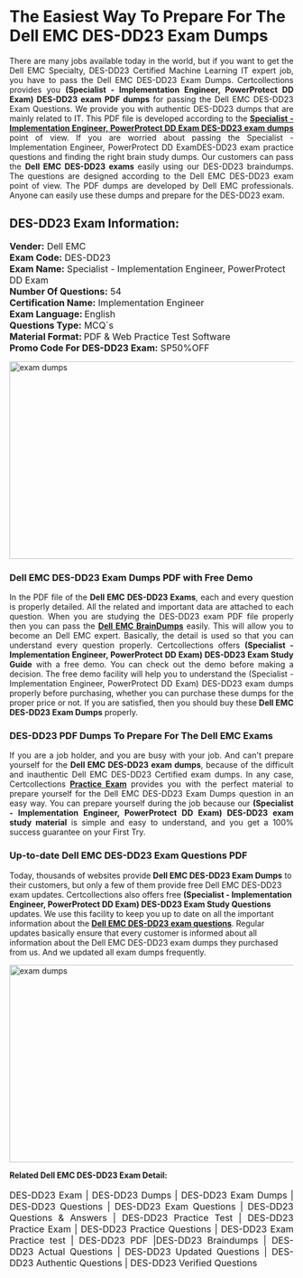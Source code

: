<h1>The Easiest Way To Prepare For The Dell EMC DES-DD23 Exam Dumps</h1> <p style="text-align:justify">There are many jobs available today in the world, but if you want to get the Dell EMC Specialty, DES-DD23 Certified Machine Learning IT expert job, you have to pass the Dell EMC DES-DD23 Exam Dumps. Certcollections provides you <strong>(Specialist - Implementation Engineer, PowerProtect DD Exam) DES-DD23 exam PDF dumps</strong> for passing the Dell EMC DES-DD23 Exam Questions. We provide you with authentic DES-DD23 dumps that are mainly related to IT. This PDF file is developed according to the <a href="https://www.certsofficial.com/dell-emc/des-dd23-questions"><strong>Specialist - Implementation Engineer, PowerProtect DD Exam DES-DD23 exam dumps</strong></a> point of view. If you are worried about passing the Specialist - Implementation Engineer, PowerProtect DD ExamDES-DD23 exam practice questions and finding the right brain study dumps. Our customers can pass the <strong>Dell EMC DES-DD23 exams </strong>easily using our DES-DD23 braindumps. The questions are designed according to the Dell EMC DES-DD23 exam point of view. The PDF dumps are developed by Dell EMC professionals. Anyone can easily use these dumps and prepare for the DES-DD23 exam.</p> <h2><strong>DES-DD23 Exam Information:</strong></h2> <p><span style="font-size:16px"><strong>Vender:</strong> Dell EMC<br /> <strong>Exam Code:</strong> DES-DD23<br /> <strong>Exam Name:</strong> Specialist - Implementation Engineer, PowerProtect DD Exam<br /> <strong>Number Of Questions:</strong> 54<br /> <strong>Certification Name:</strong> Implementation Engineer<br /> <strong>Exam Language: </strong>English<br /> <strong>Questions Type:</strong> MCQ`s<br /> <strong>Material Format: </strong>PDF & Web Practice Test Software<br /> <strong>Promo Code For DES-DD23 Exam:</strong> SP50%OFF</span></p> <p><a href="https://www.certsofficial.com/dell-emc/des-dd23-questions" rel="no-follow"><img alt="exam dumps" src="https://www.certcollections.com/uploads/content/certsofficial.jpg" style="height:350px; width:750px" /></a></p> <h3><strong>Dell EMC DES-DD23 Exam Dumps PDF with Free Demo</strong></h3> <p style="text-align:justify">In the PDF file of the <strong>Dell EMC DES-DD23 Exams</strong>, each and every question is properly detailed. All the related and important data are attached to each question. When you are studying the DES-DD23 exam PDF file properly then you can pass the <a href="https://www.certsofficial.com/dell-emc-dumps"><strong>Dell EMC BrainDumps</strong></a> easily. This will allow you to become an Dell EMC expert. Basically, the detail is used so that you can understand every question properly. Certcollections offers <strong>(Specialist - Implementation Engineer, PowerProtect DD Exam) DES-DD23 Exam Study Guide</strong> with a free demo. You can check out the demo before making a decision. The free demo facility will help you to understand the (Specialist - Implementation Engineer, PowerProtect DD Exam) DES-DD23 exam dumps properly before purchasing, whether you can purchase these dumps for the proper price or not. If you are satisfied, then you should buy these <strong>Dell EMC DES-DD23 Exam Dumps</strong> properly.</p> <h3><strong>DES-DD23 PDF Dumps To Prepare For The Dell EMC Exams</strong></h3> <p style="text-align:justify">If you are a job holder, and you are busy with your job. And can't prepare yourself for the <strong>Dell EMC DES-DD23 exam dumps</strong>, because of the difficult and inauthentic Dell EMC DES-DD23 Certified exam dumps. In any case, Certcollections <strong><a href="https://www.certsofficial.com/">Practice Exam</a></strong> provides you with the perfect material to prepare yourself for the Dell EMC DES-DD23 Exam Dumps question in an easy way. You can prepare yourself during the job because our <strong>(Specialist - Implementation Engineer, PowerProtect DD Exam) DES-DD23 exam study material</strong> is simple and easy to understand, and you get a 100% success guarantee on your First Try.</p> <h3><strong>Up-to-date Dell EMC DES-DD23 Exam Questions PDF</strong></h3> <p>Today, thousands of websites provide <strong>Dell EMC DES-DD23 Exam Dumps</strong> to their customers, but only a few of them provide free Dell EMC DES-DD23 exam updates. Certcollections also offers free <strong>(Specialist - Implementation Engineer, PowerProtect DD Exam) DES-DD23 Exam Study Questions</strong> updates. We use this facility to keep you up to date on all the important information about the <a href="https://www.certsofficial.com/dell-emc/des-dd23-questions"><strong>Dell EMC DES-DD23 exam questions</strong></a>. Regular updates basically ensure that every customer is informed about all information about the Dell EMC DES-DD23 exam dumps they purchased from us. And we updated all exam dumps frequently.</p> <p><a href="https://www.certsofficial.com/dell-emc/des-dd23-questions"><img alt="exam dumps " src="https://www.certcollections.com/uploads/content/certsofficial2.jpg" style="height:350px; width:750px" /></a></p> <p style="text-align:justify"><span style="font-size:14px"><strong>Related Dell EMC DES-DD23 Exam Detail:</strong></span><br /> <br /> <span style="font-size:16px">DES-DD23 Exam | DES-DD23 Dumps | DES-DD23 Exam Dumps | DES-DD23 Questions | DES-DD23 Exam Questions | DES-DD23 Questions & Answers | DES-DD23 Practice Test | DES-DD23 Practice Exam | DES-DD23 Practice Questions | DES-DD23 Exam Practice test | DES-DD23 PDF |DES-DD23 Braindumps | DES-DD23 Actual Questions | DES-DD23 Updated Questions | DES-DD23 Authentic Questions | DES-DD23 Verified Questions</span></p>
